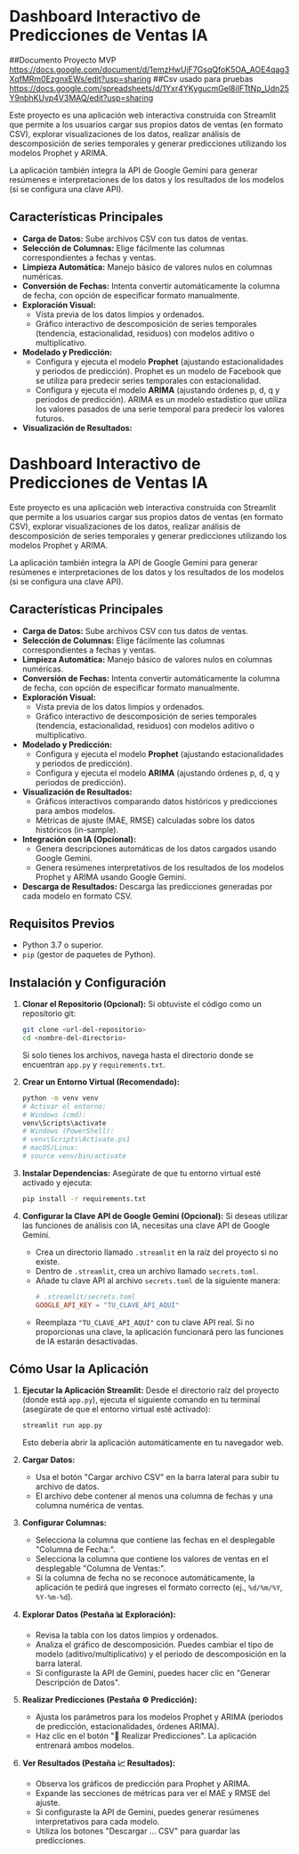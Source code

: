 # Dashboard Interactivo de Predicciones de Ventas IA


##Documento Proyecto MVP
https://docs.google.com/document/d/1emzHwUjF7GsqQfoK5OA_AOE4qag3XqfMRm0EzgnxEWs/edit?usp=sharing
##Csv usado para pruebas
https://docs.google.com/spreadsheets/d/1Yxr4YKygucmGel8iIFTtNp_Udn25Y9nbhKUvp4V3MAQ/edit?usp=sharing

Este proyecto es una aplicación web interactiva construida con Streamlit que permite a los usuarios cargar sus propios datos de ventas (en formato CSV), explorar visualizaciones de los datos, realizar análisis de descomposición de series temporales y generar predicciones utilizando los modelos Prophet y ARIMA.

La aplicación también integra la API de Google Gemini para generar resúmenes e interpretaciones de los datos y los resultados de los modelos (si se configura una clave API).

## Características Principales

*   **Carga de Datos:** Sube archivos CSV con tus datos de ventas.
*   **Selección de Columnas:** Elige fácilmente las columnas correspondientes a fechas y ventas.
*   **Limpieza Automática:** Manejo básico de valores nulos en columnas numéricas.
*   **Conversión de Fechas:** Intenta convertir automáticamente la columna de fecha, con opción de especificar formato manualmente.
*   **Exploración Visual:**
    *   Vista previa de los datos limpios y ordenados.
    *   Gráfico interactivo de descomposición de series temporales (tendencia, estacionalidad, residuos) con modelos aditivo o multiplicativo.
*   **Modelado y Predicción:**
    *   Configura y ejecuta el modelo **Prophet** (ajustando estacionalidades y periodos de predicción).  Prophet es un modelo de Facebook que se utiliza para predecir series temporales con estacionalidad.
    *   Configura y ejecuta el modelo **ARIMA** (ajustando órdenes p, d, q y periodos de predicción). ARIMA es un modelo estadístico que utiliza los valores pasados de una serie temporal para predecir los valores futuros.
*   **Visualización de Resultados:**
# Dashboard Interactivo de Predicciones de Ventas IA

Este proyecto es una aplicación web interactiva construida con Streamlit que permite a los usuarios cargar sus propios datos de ventas (en formato CSV), explorar visualizaciones de los datos, realizar análisis de descomposición de series temporales y generar predicciones utilizando los modelos Prophet y ARIMA.

La aplicación también integra la API de Google Gemini para generar resúmenes e interpretaciones de los datos y los resultados de los modelos (si se configura una clave API).

## Características Principales

*   **Carga de Datos:** Sube archivos CSV con tus datos de ventas.
*   **Selección de Columnas:** Elige fácilmente las columnas correspondientes a fechas y ventas.
*   **Limpieza Automática:** Manejo básico de valores nulos en columnas numéricas.
*   **Conversión de Fechas:** Intenta convertir automáticamente la columna de fecha, con opción de especificar formato manualmente.
*   **Exploración Visual:**
    *   Vista previa de los datos limpios y ordenados.
    *   Gráfico interactivo de descomposición de series temporales (tendencia, estacionalidad, residuos) con modelos aditivo o multiplicativo.
*   **Modelado y Predicción:**
    *   Configura y ejecuta el modelo **Prophet** (ajustando estacionalidades y periodos de predicción).
    *   Configura y ejecuta el modelo **ARIMA** (ajustando órdenes p, d, q y periodos de predicción).
*   **Visualización de Resultados:**
    *   Gráficos interactivos comparando datos históricos y predicciones para ambos modelos.
    *   Métricas de ajuste (MAE, RMSE) calculadas sobre los datos históricos (in-sample).
*   **Integración con IA (Opcional):**
    *   Genera descripciones automáticas de los datos cargados usando Google Gemini.
    *   Genera resúmenes interpretativos de los resultados de los modelos Prophet y ARIMA usando Google Gemini.
*   **Descarga de Resultados:** Descarga las predicciones generadas por cada modelo en formato CSV.

## Requisitos Previos

*   Python 3.7 o superior.
*   `pip` (gestor de paquetes de Python).

## Instalación y Configuración

1.  **Clonar el Repositorio (Opcional):**
    Si obtuviste el código como un repositorio git:
    ```bash
    git clone <url-del-repositorio>
    cd <nombre-del-directorio>
    ```
    Si solo tienes los archivos, navega hasta el directorio donde se encuentran `app.py` y `requirements.txt`.

2.  **Crear un Entorno Virtual (Recomendado):**
    ```bash
    python -m venv venv
    # Activar el entorno:
    # Windows (cmd):
    venv\Scripts\activate
    # Windows (PowerShell):
    # venv\Scripts\Activate.ps1
    # macOS/Linux:
    # source venv/bin/activate
    ```

3.  **Instalar Dependencias:**
    Asegúrate de que tu entorno virtual esté activado y ejecuta:
    ```bash
    pip install -r requirements.txt
    ```

4.  **Configurar la Clave API de Google Gemini (Opcional):**
    Si deseas utilizar las funciones de análisis con IA, necesitas una clave API de Google Gemini.
    *   Crea un directorio llamado `.streamlit` en la raíz del proyecto si no existe.
    *   Dentro de `.streamlit`, crea un archivo llamado `secrets.toml`.
    *   Añade tu clave API al archivo `secrets.toml` de la siguiente manera:
        ```toml
        # .streamlit/secrets.toml
        GOOGLE_API_KEY = "TU_CLAVE_API_AQUI"
        ```
    *   Reemplaza `"TU_CLAVE_API_AQUI"` con tu clave API real. Si no proporcionas una clave, la aplicación funcionará pero las funciones de IA estarán desactivadas.

## Cómo Usar la Aplicación

1.  **Ejecutar la Aplicación Streamlit:**
    Desde el directorio raíz del proyecto (donde está `app.py`), ejecuta el siguiente comando en tu terminal (asegúrate de que el entorno virtual esté activado):
    ```bash
    streamlit run app.py
    ```
    Esto debería abrir la aplicación automáticamente en tu navegador web.

2.  **Cargar Datos:**
    *   Usa el botón "Cargar archivo CSV" en la barra lateral para subir tu archivo de datos.
    *   El archivo debe contener al menos una columna de fechas y una columna numérica de ventas.

3.  **Configurar Columnas:**
    *   Selecciona la columna que contiene las fechas en el desplegable "Columna de Fecha:".
    *   Selecciona la columna que contiene los valores de ventas en el desplegable "Columna de Ventas:".
    *   Si la columna de fecha no se reconoce automáticamente, la aplicación te pedirá que ingreses el formato correcto (ej., `%d/%m/%Y`, `%Y-%m-%d`).

4.  **Explorar Datos (Pestaña 📊 Exploración):**
    *   Revisa la tabla con los datos limpios y ordenados.
    *   Analiza el gráfico de descomposición. Puedes cambiar el tipo de modelo (aditivo/multiplicativo) y el periodo de descomposición en la barra lateral.
    *   Si configuraste la API de Gemini, puedes hacer clic en "Generar Descripción de Datos".

5.  **Realizar Predicciones (Pestaña ⚙️ Predicción):**
    *   Ajusta los parámetros para los modelos Prophet y ARIMA (periodos de predicción, estacionalidades, órdenes ARIMA).
    *   Haz clic en el botón "🚀 Realizar Predicciones". La aplicación entrenará ambos modelos.

6.  **Ver Resultados (Pestaña 📈 Resultados):**
    *   Observa los gráficos de predicción para Prophet y ARIMA.
    *   Expande las secciones de métricas para ver el MAE y RMSE del ajuste.
    *   Si configuraste la API de Gemini, puedes generar resúmenes interpretativos para cada modelo.
    *   Utiliza los botones "Descargar ... CSV" para guardar las predicciones.
